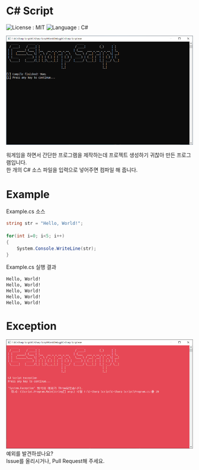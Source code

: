# C# Script
![License : MIT](https://img.shields.io/badge/License-MIT-brightgreen.svg)
![Language : C#](https://img.shields.io/badge/Language-C%23-blue.svg)

![Example Screenshot](https://github.com/YottaByte090/CS-Script/raw/master/Images/Example.png)

워게임을 하면서 간단한 프로그램을 제작하는데 프로젝트 생성하기 귀찮아 만든 프로그램입니다.  
한 개의 C# 소스 파일을 입력으로 넣어주면 컴파일 해 줍니다.

# Example

Example.cs 소스
```cs
string str = "Hello, World!";

for(int i=0; i<5; i++)
{
    System.Console.WriteLine(str);
}
```

Example.cs 실행 결과
```
Hello, World!
Hello, World!
Hello, World!
Hello, World!
Hello, World!
```

# Exception
![Exception Screenshot](https://github.com/YottaByte090/CS-Script/raw/master/Images/Exception.png)
예외를 발견하셨나요?  
Issue를 올리시거나, Pull Request해 주세요.
